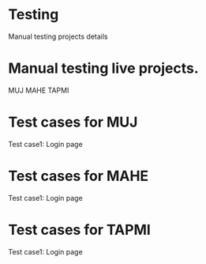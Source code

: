 # Testing
Manual testing projects details
# Manual testing live projects.

MUJ
MAHE
TAPMI

# Test cases for MUJ
Test case1: Login page



# Test cases for MAHE
Test case1: Login page


# Test cases for TAPMI
Test case1: Login page


